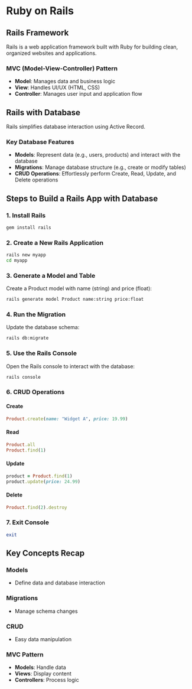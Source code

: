 # Ruby on Rails 

## Rails Framework

Rails is a web application framework built with Ruby for building clean, organized websites and applications.

### MVC (Model-View-Controller) Pattern

- **Model**: Manages data and business logic
- **View**: Handles UI/UX (HTML, CSS)
- **Controller**: Manages user input and application flow

## Rails with Database

Rails simplifies database interaction using Active Record.

### Key Database Features

- **Models**: Represent data (e.g., users, products) and interact with the database
- **Migrations**: Manage database structure (e.g., create or modify tables)
- **CRUD Operations**: Effortlessly perform Create, Read, Update, and Delete operations

## Steps to Build a Rails App with Database

### 1. Install Rails

```bash
gem install rails
```

### 2. Create a New Rails Application

```bash
rails new myapp
cd myapp
```

### 3. Generate a Model and Table

Create a Product model with name (string) and price (float):

```bash
rails generate model Product name:string price:float
```

### 4. Run the Migration

Update the database schema:

```bash
rails db:migrate
```

### 5. Use the Rails Console

Open the Rails console to interact with the database:

```bash
rails console
```

### 6. CRUD Operations

#### Create

```ruby
Product.create(name: "Widget A", price: 19.99)
```

#### Read

```ruby
Product.all
Product.find(1)
```

#### Update

```ruby
product = Product.find(1)
product.update(price: 24.99)
```

#### Delete

```ruby
Product.find(2).destroy
```

### 7. Exit Console

```ruby
exit
```

## Key Concepts Recap

### Models
- Define data and database interaction

### Migrations
- Manage schema changes

### CRUD
- Easy data manipulation

### MVC Pattern
- **Models**: Handle data
- **Views**: Display content
- **Controllers**: Process logic
